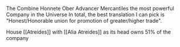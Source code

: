 The Combine Honnete Ober Advancer Mercantiles the most powerful Company in the Universe 
In total, the best translation I can pick is "Honest/Honorable union for promotion of greater/higher trade".

House [[Atreides]] with [[Alia Atreides]] as its head owns 51% of the company 